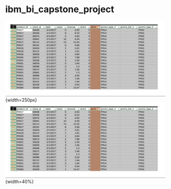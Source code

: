 # ibm_bi_capstone_project

![picture.](./test11.png){width=250px}
![myimage](./test11.png){width=40%}
